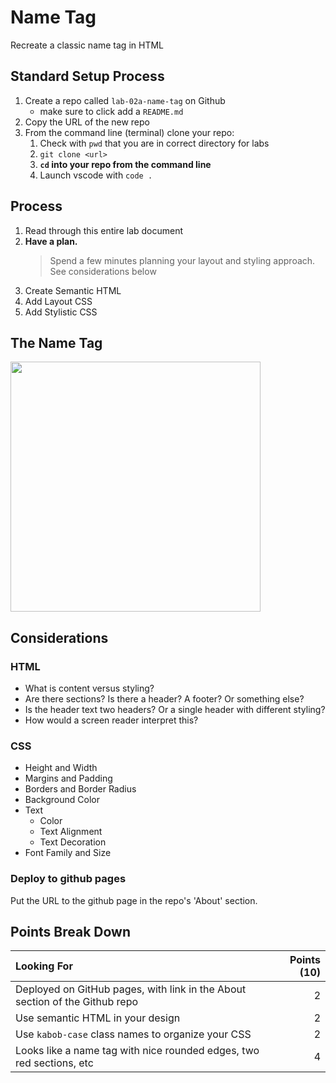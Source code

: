 # Name Tag

Recreate a classic name tag in HTML

## Standard Setup Process

1. Create a repo called `lab-02a-name-tag` on Github
    - make sure to click add a `README.md`
1. Copy the URL of the new repo
1. From the command line (terminal) clone your repo:
    1. Check with `pwd` that you are in correct directory for labs
    1. `git clone <url>`
    1. **`cd` into your repo from the command line**
    1. Launch vscode with `code .`

## Process

1. Read through this entire lab document
1. **Have a plan.** 
    > Spend a few minutes planning your layout and styling approach. See considerations below
2. Create Semantic HTML
3. Add Layout CSS
4. Add Stylistic CSS

## The Name Tag

<img src="https://user-images.githubusercontent.com/478864/77445954-f6c20600-6daa-11ea-80ea-d7bc770ca81b.png" width="400px">

## Considerations

### HTML

- What is content versus styling?
- Are there sections? Is there a header? A footer? Or something else?
- Is the header text two headers? Or a single header with different styling?
- How would a screen reader interpret this?

### CSS

- Height and Width
- Margins and Padding
- Borders and Border Radius
- Background Color
- Text 
    - Color
    - Text Alignment
    - Text Decoration
- Font Family and Size

### Deploy to github pages

Put the URL to the github page in the repo's 'About' section.

## Points Break Down

Looking For | Points (10)
:--|--:
Deployed on GitHub pages, with link in the About section of the Github repo | 2
Use semantic HTML in your design | 2
Use `kabob-case` class names to organize your CSS | 2
Looks like a name tag with nice rounded edges, two red sections, etc | 4
